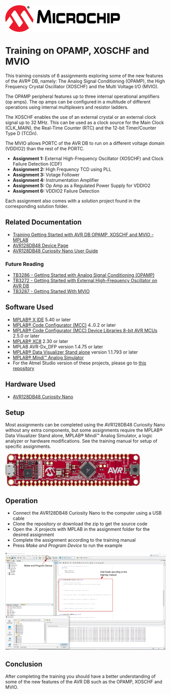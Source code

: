 <!-- Please do not change this logo with link -->
[![MCHP](images/microchip.png)](https://www.microchip.com)

# Training on OPAMP, XOSCHF and MVIO

This training consists of 6 assignments exploring some of the new features of the AVR® DB, namely: The Analog Signal Conditioning (OPAMP), the High Frequency Crystal Oscillator (XOSCHF) and the Multi Voltage I/O (MVIO). 

The OPAMP peripheral features up to three internal operational amplifiers (op amps). The op amps can be configured in a multitude of different operations using internal multiplexers and resistor ladders. 

The XOSCHF enables the use of an external crystal or an external clock signal up to 32 MHz. This can be used as a clock source for the Main Clock (CLK_MAIN), the Real-Time Counter (RTC) and the 12-bit Timer/Counter Type D (TCDn).

The MVIO allows PORTC of the AVR DB to run on a different voltage domain (VDDIO2) than the rest of the PORTC.   

* **Assignment 1:**
External High-Frequency Oscillator (XOSCHF) and Clock Failure Detection (CDF)
* **Assignment 2:**
High Frequency TCD using PLL
* **Assignment 3:**
Votage Follower
* **Assignment 4:**
Instrumentation Amplifier
* **Assignment 5:**
Op Amp as a Regulated Power Supply for VDDIO2
* **Assignment 6:**
VDDIO2 Failure Detection

Each assignment also comes with a solution project found in the corresponding solution folder. 

## Related Documentation

* [Training Getting Started with AVR DB OPAMP, XOSCHF and MVIO - MPLAB](https://microchip.com/DS40002278)
* [AVR128DB48 Device Page](https://www.microchip.com/wwwproducts/en/AVR128DB48)
* [AVR128DB48 Curiosity Nano User Guide](https://www.microchip.com/DS50003037)

### Future Reading
* [TB3286 - Getting Started with Analog Signal Conditioning (OPAMP)](https://microchip.com/DS90003286)
* [TB3272 - Getting Started with External High-Frequency Oscillator on AVR DB](https://microchip.com/DS90003272)
* [TB3287 - Getting Started With MVIO](https://microchip.com/DS90003287)

## Software Used

* [MPLAB® X IDE](https://www.microchip.com/mplab/mplab-x-ide) 5.40 or later
* [MPLAB® Code Configurator (MCC)](https://www.microchip.com/mplab/mplab-code-configurator) 4..0.2 or later
* [MPLAB® Code Configurator (MCC) Device Libraries 8-bit AVR MCUs](https://www.microchip.com/mplab/mplab-code-configurator) 2.5.0 or later 
* [MPLAB® XC8](http://www.microchip.com/mplab/compilers) 2.30 or later
* MPLAB AVR-Dx_DFP version 1.4.75 or later
* [MPLAB® Data Visualizer Stand alone](https://www.microchip.com/mplab/mplab-data-visualizer) version 1.1.793 or later
* [MPLAB® Mindi™ Analog Simulator](https://www.microchip.com/mplab/mplab-mindi)
* For the Atmel Studio version of these projects, please go to [this repository](https://github.com/microchip-pic-avr-examples/avr128db48-training-on-opamp-xoschf-mvio-studio)


## Hardware Used

* [AVR128DB48 Curiosity Nano](https://www.microchip.com/DevelopmentTools/ProductDetails/PartNO/EV35L43A)

## Setup

Most assignments can be completed using the AVR128DB48 Curiosity Nano without any extra components, but some assignments require the MPLAB® Data Visualizer Stand alone, MPLAB® Mindi™ Analog Simulator, a logic analyzer or hardware modifications. See the training manual for setup of specific assignments.

![MCHP](images/avr128db48-cnano.png)

## Operation

* Connect the AVR128DB48 Curiosity Nano to the computer using a USB cable
* Clone the repository or download the zip to get the source code
* Open the .X projects with MPLAB in the assignment folder for the desired assignment
* Complete the assignment according to the training manual 
* Press *Make and Program Device* to run the example

![SetUpAssignment](images/MplabSetUp.png)


## Conclusion

After completing the training you should have a better understanding of some of the new features of the AVR DB such as the OPAMP, XOSCHF and MVIO.
